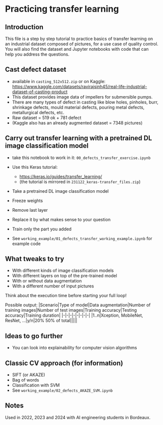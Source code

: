 # Practicing transfer learning

## Introduction

This file is a step by step tutorial to practice basics of transfer learning on
an industrial dataset composed of pictures, for a use case of quality control.
You will also find the dataset and Jupyter notebooks with code that can help
you address the questions.

## Cast defect dataset

- available in `casting_512x512.zip` or on Kaggle: <https://www.kaggle.com/datasets/ravirajsinh45/real-life-industrial-dataset-of-casting-product>
- This dataset provides image data of impellers for submersible pumps.
- There are many types of defect in casting like blow holes, pinholes, burr,
shrinkage defects, mould material defects, pouring metal defects, metallurgical
defects, etc.
- Raw dataset = 519 ok + 781 defect
- (Kaggle also has an already augmented dataset = 7348 pictures)

## Carry out transfer learning with a pretrained DL image classification model

- take this notebook to work in it: `00_defects_transfer_exercise.ipynb`

- Use this Keras tutorial:
  - <https://keras.io/guides/transfer_learning/>
  - (the tutorial is mirrored in `231122_keras-transfer_files.zip`)
- Take a pretrained DL image classification model
- Freeze weights
- Remove last layer
- Replace it by what makes sense to your question
- Train only the part you added
- See `working_example/01_defects_transfer_working_example.ipynb` for example code

## What tweaks to try

- With different kinds of image classification models
- With different layers on top of the pre-trained model
- With or without data augmentation
- With a different number of input pictures

Think about the execution time before starting your full loop!

Possible output:
|Scenario|Type&puncsp;of&puncsp;model|Data&puncsp;augmentation|Number&puncsp;of&puncsp;training&puncsp;images|Number&puncsp;of&puncsp;test&puncsp;images|Training&puncsp;accuracy|Testing&puncsp;accuracy|Training&puncsp;duration|
|-|-|-|-|-|-|-|-|
|1..n|Xception,&puncsp;MobileNet,&puncsp;ResNet,&puncsp;...|y/n|20%&puncsp;50%&puncsp;of&puncsp;total|||||

## Ideas to go further

- You can look into explainability for computer vision algorithms

## Classic CV approach (for information)

- SIFT (or AKAZE)
- Bag of words
- Classification with SVM
- See `working_example/02_defects_AKAZE_SVM.ipynb`

## Notes

Used in 2022, 2023 and 2024 with AI engineering students in Bordeaux.
